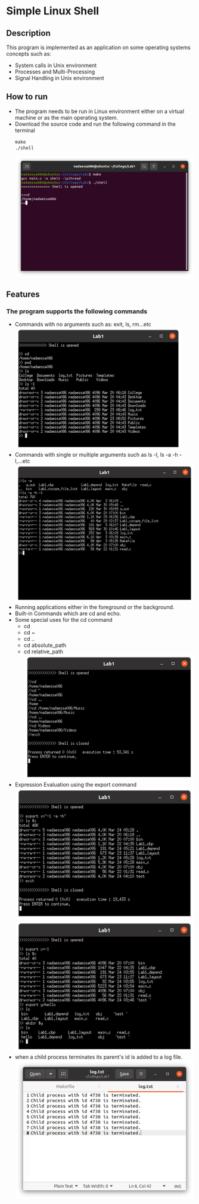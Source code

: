 # Simple Linux Shell
## Description
This program is implemented as an application on some operating systems concepts such as:
  - System calls in Unix environment
  - Processes and Multi-Processing
  - Signal Handling in Unix environment
## How to run
  - The program needs to be run in Linux environment either on a virtual machine or as the main operating system.
  - Download the source code and run the following command in the terminal
     ```
     make
    ./shell
    ```
    ![Run](/Screenshots/run.png)
## Features
### The program supports the following commands
  - Commands with no arguments such as: exit, ls, rm...etc
    ![General Commands](/Screenshots/commands.png)
  - Commands with single or multiple arguments such as ls -l, ls -a -h -l,...etc
    ![Single and Multiple Commands](/Screenshots/arguments.png)
  - Running applications either in the foreground or the background.
  - Built-in Commands which are cd and echo.
  - Some special uses for the cd command
    - cd 
    - cd ~
    - cd ..
    - cd absolute_path
    - cd relative_path
    ![cd Command](/Screenshots/cd.png)
   - Expression Evaluation using the export command
      ![Expression Evaluation](/Screenshots/expression-evaluation.png)
      ![Expression Evaluation 2](/Screenshots/expression-evaluation2.png)
  - when a child process terminates its parent's id is added to a log file.
    ![Log file](/Screenshots/log.png)